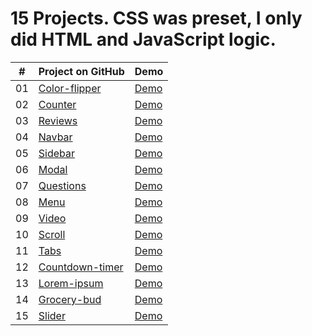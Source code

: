 # 15 Projects. CSS was preset, I only did HTML and JavaScript logic.

|  #  |                                                        Project on GitHub                                                  |                                         Demo                                                          |
| :-: | ------------------------------------------------------------------------------------------------------------------------- | ------------------------------------------------------------------------------------------------------|
| 01  | [Color-flipper](https://github.com/Matrix-citizen/15-Vanilla-JavaScript-projects/tree/master/01%20-%20Color-flipper)      | [Demo](https://matrix-citizen.online/15%20Vanilla%20JavaScript%20projects/01%20-%20Color-flipper/)    |
| 02  | [Counter](https://github.com/Matrix-citizen/15-Vanilla-JavaScript-projects/tree/master/02%20-%20Counter)                  | [Demo](https://matrix-citizen.online/15%20Vanilla%20JavaScript%20projects/02%20-%20Counter/)          |
| 03  | [Reviews](https://github.com/Matrix-citizen/15-Vanilla-JavaScript-projects/tree/master/03%20-%20Reviews)                  | [Demo](https://matrix-citizen.online/15%20Vanilla%20JavaScript%20projects/03%20-%20Reviews/)          |  
| 04  | [Navbar](https://github.com/Matrix-citizen/15-Vanilla-JavaScript-projects/tree/master/04%20-%20Navbar)                    | [Demo](https://matrix-citizen.online/15%20Vanilla%20JavaScript%20projects/04%20-%20Navbar/index.html) | 
| 05  | [Sidebar](https://github.com/Matrix-citizen/15-Vanilla-JavaScript-projects/tree/master/05%20-%20Sidebar)                  | [Demo](https://matrix-citizen.online/15%20Vanilla%20JavaScript%20projects/05%20-%20Sidebar/)          | 
| 06  | [Modal](https://github.com/Matrix-citizen/15-Vanilla-JavaScript-projects/tree/master/06%20-%20Modal)                      | [Demo](https://matrix-citizen.online/15%20Vanilla%20JavaScript%20projects/06%20-%20Modal/)            |
| 07  | [Questions](https://github.com/Matrix-citizen/15-Vanilla-JavaScript-projects/tree/master/07%20-%20Questions)              | [Demo](https://matrix-citizen.online/15%20Vanilla%20JavaScript%20projects/07%20-%20Questions/)        | 
| 08  | [Menu](https://github.com/Matrix-citizen/15-Vanilla-JavaScript-projects/tree/master/08%20-%20Menu)                        | [Demo](https://matrix-citizen.online/15%20Vanilla%20JavaScript%20projects/08%20-%20Menu/)             | 
| 09  | [Video](https://github.com/Matrix-citizen/15-Vanilla-JavaScript-projects/tree/master/09%20-%20Video)                      | [Demo](https://matrix-citizen.online/15%20Vanilla%20JavaScript%20projects/09%20-%20Video/)            | 
| 10  | [Scroll](https://github.com/Matrix-citizen/15-Vanilla-JavaScript-projects/tree/master/10%20-%20Scroll)                    | [Demo](https://matrix-citizen.online/15%20Vanilla%20JavaScript%20projects/10%20-%20Scroll/)           | 
| 11  | [Tabs](https://github.com/Matrix-citizen/15-Vanilla-JavaScript-projects/tree/master/11%20-%20Tabs)                        | [Demo](https://matrix-citizen.online/15%20Vanilla%20JavaScript%20projects/11%20-%20Tabs/)             | 
| 12  | [Countdown-timer](https://github.com/Matrix-citizen/15-Vanilla-JavaScript-projects/tree/master/12%20-%20Countdown-timer)  | [Demo](https://matrix-citizen.online/15%20Vanilla%20JavaScript%20projects/12%20-%20Countdown-timer/)  | 
| 13  | [Lorem-ipsum](https://github.com/Matrix-citizen/15-Vanilla-JavaScript-projects/tree/master/13%20-%20Lorem-ipsum)          | [Demo](https://matrix-citizen.online/15%20Vanilla%20JavaScript%20projects/13%20-%20Lorem-ipsum/)      | 
| 14  | [Grocery-bud](https://github.com/Matrix-citizen/15-Vanilla-JavaScript-projects/tree/master/14%20-%20Grocery-bud)          | [Demo](http://matrix-citizen.online/15%20Vanilla%20JavaScript%20projects/14%20-%20Grocery-bud/)       | 
| 15  | [Slider](https://github.com/Matrix-citizen/15-Vanilla-JavaScript-projects/tree/master/15%20-%20Slider)                    | [Demo](http://matrix-citizen.online/15%20Vanilla%20JavaScript%20projects/15%20-%20Slider/)            | 










